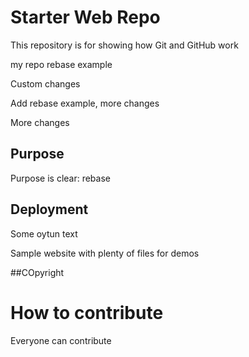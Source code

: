 # Starter Web Repo

This repository is for showing how Git and GitHub work

my repo rebase example

Custom changes

Add rebase example, more changes

More changes

## Purpose

Purpose is clear: rebase

## Deployment

Some oytun text

Sample website with plenty of files for demos

##COpyright


# How to contribute

Everyone can contribute
